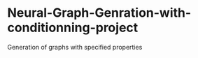 # Neural-Graph-Genration-with-conditionning-project
Generation of graphs with specified properties 
